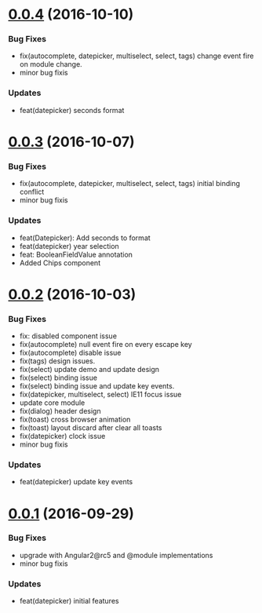 # [0.0.4](https://github.com/promact/md2/compare/md2@0.0.3...md2@0.0.4) (2016-10-10)

### Bug Fixes
*	fix(autocomplete, datepicker, multiselect, select, tags) change event fire on module change.
* minor bug fixis

### Updates
* feat(datepicker) seconds format

# [0.0.3](https://github.com/promact/md2/compare/md2@0.0.2...md2@0.0.3) (2016-10-07)

### Bug Fixes
* fix(autocomplete, datepicker, multiselect, select, tags) initial binding conflict
* minor bug fixis

### Updates
* feat(Datepicker): Add seconds to format
* feat(datepicker) year selection
* feat: BooleanFieldValue annotation
* Added Chips component

# [0.0.2](https://github.com/promact/md2/compare/md2@0.0.1...md2@0.0.2) (2016-10-03)

### Bug Fixes
* fix: disabled component issue
* fix(autocomplete) null event fire on every escape key
* fix(autocomplete) disable issue
* fix(tags) design issues.
* fix(select) update demo and update design
* fix(select) binding issue
* fix(select) binding issue and update key events.
* fix(datepicker, multiselect, select) IE11 focus issue
* update core module
* fix(dialog) header design
* fix(toast) cross browser animation
* fix(toast) layout discard after clear all toasts
* fix(datepicker) clock issue
* minor bug fixis

### Updates
* feat(datepicker) update key events

# [0.0.1](https://github.com/promact/md2/compare/md2@0.0.1...md2@0.0.2) (2016-09-29)

### Bug Fixes
* upgrade with Angular2@rc5 and @module implementations
* minor bug fixis

### Updates
* feat(datepicker) initial features

